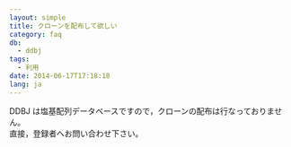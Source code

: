 ```yaml
---
layout: simple
title: クローンを配布して欲しい
category: faq
db:
  - ddbj
tags: 
  - 利用
date: 2014-06-17T17:18:18
lang: ja
--- 
```


DDBJ は塩基配列データベースですので，クローンの配布は行なっておりません。    
直接，登録者へお問い合わせ下さい。
